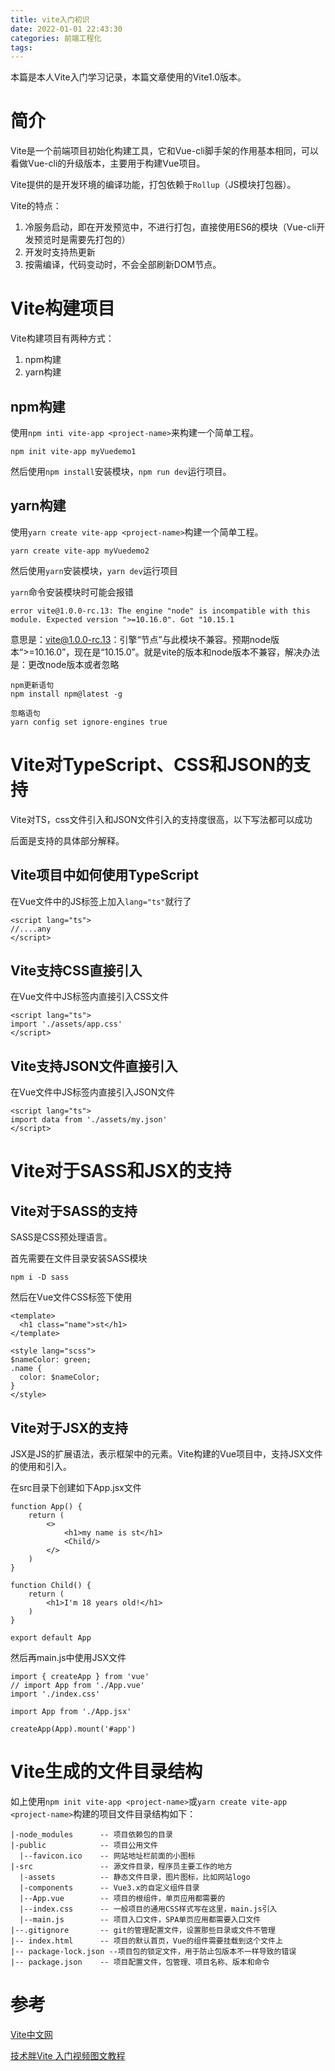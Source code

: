 ```yaml
---
title: vite入门初识
date: 2022-01-01 22:43:30
categories: 前端工程化
tags:
---
```


本篇是本人Vite入门学习记录，本篇文章使用的Vite1.0版本。
<!-- more -->

# 简介
Vite是一个前端项目初始化构建工具，它和Vue-cli脚手架的作用基本相同，可以看做Vue-cli的升级版本，主要用于构建Vue项目。

Vite提供的是开发环境的编译功能，打包依赖于`Rollup`（JS模块打包器）。

Vite的特点：
1. 冷服务启动，即在开发预览中，不进行打包，直接使用ES6的模块（Vue-cli开发预览时是需要先打包的）
2. 开发时支持热更新
3. 按需编译，代码变动时，不会全部刷新DOM节点。


# Vite构建项目
Vite构建项目有两种方式：
1. npm构建
2. yarn构建


## npm构建
使用`npm inti vite-app <project-name>`来构建一个简单工程。
```
npm init vite-app myVuedemo1
```

然后使用`npm install`安装模块，`npm run dev`运行项目。


## yarn构建
使用`yarn create vite-app <project-name>`构建一个简单工程。
```
yarn create vite-app myVuedemo2
```

然后使用`yarn`安装模块，`yarn dev`运行项目

`yarn`命令安装模块时可能会报错
```
error vite@1.0.0-rc.13: The engine "node" is incompatible with this module. Expected version ">=10.16.0". Got "10.15.1
```
意思是：vite@1.0.0-rc.13：引擎“节点”与此模块不兼容。预期node版本“>=10.16.0”，现在是“10.15.0”。就是vite的版本和node版本不兼容，解决办法是：更改node版本或者忽略
```
npm更新语句
npm install npm@latest -g

忽略语句
yarn config set ignore-engines true
```
<!-- https://blog.csdn.net/yuxielea/article/details/98481211 -->


# Vite对TypeScript、CSS和JSON的支持
Vite对TS，css文件引入和JSON文件引入的支持度很高，以下写法都可以成功
<script lang="ts">
import HelloWorld from './components/HelloWorld.vue'
import './assets/init.css' // 支持直接引入css文件
import data from './assets/my.json'

const name: String = 'st' // 支持TS


export default {
  name: 'App',
  components: {
    HelloWorld
  },
  mounted() {
    console.log(name);
    console.log(data.name);
  }
}
</script>

后面是支持的具体部分解释。

## Vite项目中如何使用TypeScript
在Vue文件中的JS标签上加入`lang="ts"`就行了
```
<script lang="ts">
//....any
</script>
```

## Vite支持CSS直接引入
在Vue文件中JS标签内直接引入CSS文件
```
<script lang="ts">
import './assets/app.css'
</script>
```

## Vite支持JSON文件直接引入
在Vue文件中JS标签内直接引入JSON文件
```
<script lang="ts">
import data from './assets/my.json'
</script>
```

# Vite对于SASS和JSX的支持
## Vite对于SASS的支持
SASS是CSS预处理语言。

首先需要在文件目录安装SASS模块
```
npm i -D sass
```

然后在Vue文件CSS标签下使用
```
<template>
  <h1 class="name">st</h1>
</template>
```

```
<style lang="scss">
$nameColor: green;
.name {
  color: $nameColor;
}
</style>

```

## Vite对于JSX的支持
JSX是JS的扩展语法，表示框架中的元素。Vite构建的Vue项目中，支持JSX文件的使用和引入。

在src目录下创建如下App.jsx文件
```
function App() {
    return (
        <>
            <h1>my name is st</h1>
            <Child/>
        </>
    )
}

function Child() {
    return (
        <h1>I'm 18 years old!</h1>
    )
}

export default App
```
然后再main.js中使用JSX文件
```
import { createApp } from 'vue'
// import App from './App.vue'
import './index.css'

import App from './App.jsx'

createApp(App).mount('#app')

```


# Vite生成的文件目录结构
如上使用`npm init vite-app <project-name>`或`yarn create vite-app <project-name>`构建的项目文件目录结构如下：
```
|-node_modules      -- 项目依赖包的目录
|-public            -- 项目公用文件
  |--favicon.ico    -- 网站地址栏前面的小图标
|-src               -- 源文件目录，程序员主要工作的地方
  |-assets          -- 静态文件目录，图片图标，比如网站logo
  |-components      -- Vue3.x的自定义组件目录
  |--App.vue        -- 项目的根组件，单页应用都需要的
  |--index.css      -- 一般项目的通用CSS样式写在这里，main.js引入
  |--main.js        -- 项目入口文件，SPA单页应用都需要入口文件
|--.gitignore       -- git的管理配置文件，设置那些目录或文件不管理
|-- index.html      -- 项目的默认首页，Vue的组件需要挂载到这个文件上
|-- package-lock.json --项目包的锁定文件，用于防止包版本不一样导致的错误
|-- package.json    -- 项目配置文件，包管理、项目名称、版本和命令
```

# 参考
[Vite中文网](https://vitejs.cn/)

[技术胖Vite 入门视频图文教程](https://jspang.com/article/66#toc0)